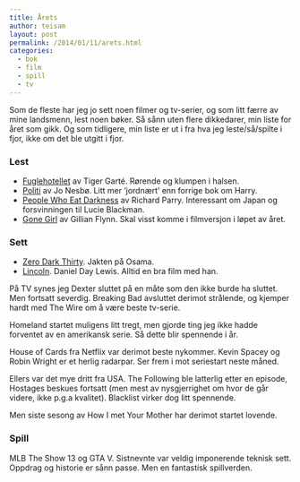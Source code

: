 ```yaml
---
title: Årets
author: teisam
layout: post
permalink: /2014/01/11/arets.html
categories:
  - bok
  - film
  - spill
  - tv
---
```

Som de fleste har jeg jo sett noen filmer og tv-serier, og som litt færre av mine landsmenn, lest noen bøker. Så sånn uten flere dikkedarer, min liste for året som gikk. Og som tidligere, min liste er ut i fra hva jeg leste/så/spilte i fjor, ikke om det ble utgitt i fjor.

### Lest

  * [Fuglehotellet][1] av Tiger Garté. Rørende og klumpen i halsen.
  * [Politi][2] av Jo Nesbø. Litt mer &#8216;jordnært&#8217; enn forrige bok om Harry.
  * [People Who Eat Darkness][3] av Richard Parry. Interessant om Japan og forsvinningen til Lucie Blackman.
  * [Gone Girl][4] av Gillian Flynn. Skal visst komme i filmversjon i løpet av året.

### Sett

  * [Zero Dark Thirty][5]. Jakten på Osama.
  * [Lincoln][6]. Daniel Day Lewis. Alltid en bra film med han.

På TV synes jeg Dexter sluttet på en måte som den ikke burde ha sluttet. Men fortsatt severdig. Breaking Bad avsluttet derimot strålende, og kjemper hardt med The Wire om å være beste tv-serie.

Homeland startet muligens litt tregt, men gjorde ting jeg ikke hadde forventet av en amerikansk serie. Så dette blir spennende i år.

House of Cards fra Netflix var derimot beste nykommer. Kevin Spacey og Robin Wright er et herlig radarpar. Ser frem i mot seriestart neste måned.

Ellers var det mye dritt fra USA. The Following ble latterlig etter en episode, Hostages beskues fortsatt (men mest av nysgjerrighet om hvor de går videre, ikke p.g.a kvalitet). Blacklist virker dog litt spennende.

Men siste sesong av How I met Your Mother har derimot startet lovende.

### Spill

MLB The Show 13 og GTA V. Sistnevnte var veldig imponerende teknisk sett. Oppdrag og historie er sånn passe. Men en fantastisk spillverden.

 [1]: /2013/05/12/fuglehotellet.html
 [2]: /2013/06/29/politi.html
 [3]: /2013/08/11/people-who-eat-darkness.html
 [4]: /2013/09/20/lest.html
 [5]: /2013/02/10/zero-dark-thirty.html
 [6]: /2013/02/10/lincoln.html